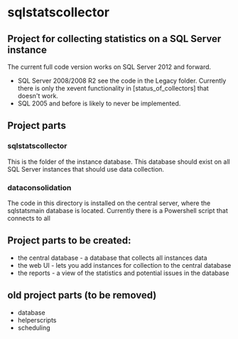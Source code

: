 # sqlstatscollector

## Project for collecting statistics on a SQL Server instance

The current full code version works on SQL Server 2012 and forward.

- SQL Server 2008/2008 R2 see the code in the Legacy folder. Currently there is only the xevent functionality in [status_of_collectors] that doesn't work.
- SQL 2005 and before is likely to never be implemented.

## Project parts

### sqlstatscollector

This is the folder of the instance database. This database should exist on all SQL Server instances that should use data collection.

### dataconsolidation

The code in this directory is installed on the central server, where the sqlstatsmain database is located. 
Currently there is a Powershell script that connects to all 

## Project parts to be created:

- the central database - a database that collects all instances data
- the web UI - lets you add instances for collection to the central database
- the reports - a view of the statistics and potential issues in the database

## old project parts (to be removed)

- database
- helperscripts
- scheduling

